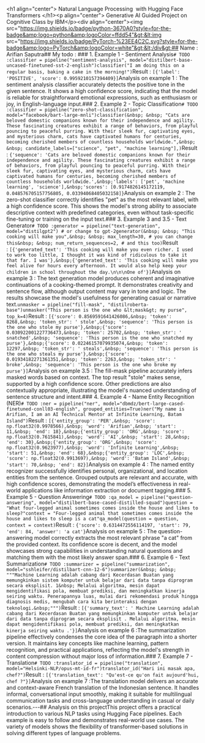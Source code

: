 &lt;h1 align="center"&gt; Natural Language Processing&nbsp; with Hugging Face Transformers &lt;/h1&gt;&lt;p align="center"&gt; Generative AI Guided Project on Cognitive Class by IBM&lt;/p&gt;&lt;div align="center"&gt;&lt;img src="https://img.shields.io/badge/python-3670A0?style=for-the-badge&amp;logo=python&amp;logoColor=ffdd54"&gt;&lt;img src="https://img.shields.io/badge/PyTorch-%23EE4C2C.svg?style=for-the-badge&amp;logo=PyTorch&amp;logoColor=white"&gt;&lt;/div&gt;## Name : Arifian Saputra## My todo :&nbsp;### 1. Example 1 - Sentiment Analysis```# TODO :classifier = pipeline("sentiment-analysis", model="distilbert-base-uncased-finetuned-sst-2-english")classifier("I am doing this on a regular basis, baking a cake in the morning!")```Result :&nbsp;```[{'label': 'POSITIVE', 'score': 0.9959210157394409}]```Analysis on example 1 :&nbsp;The sentiment analysis classifier accurately detects the positive tone in the given sentence. It shows a high confidence score, indicating that the model is reliable for straightforward emotional expressions, such as enthusiasm or joy, in English-language input.### 2. Example 2 - Topic Classification```# TODO :classifier = pipeline("zero-shot-classification", model="facebook/bart-large-mnli")classifier(&nbsp; &nbsp; "Cats are beloved domestic companions known for their independence and agility. These fascinating creatures exhibit a range of behaviors, from playful pouncing to peaceful purring. With their sleek fur, captivating eyes, and mysterious charm, cats have captivated humans for centuries, becoming cherished members of countless households worldwide.",&nbsp; &nbsp; candidate_labels=["science", "pet", "machine learning"],)```Result :&nbsp;```{'sequence': 'Cats are beloved domestic companions known for their independence and agility. These fascinating creatures exhibit a range of behaviors, from playful pouncing to peaceful purring. With their sleek fur, captivating eyes, and mysterious charm, cats have captivated humans for centuries, becoming cherished members of countless households worldwide.',&nbsp;'labels': ['pet', 'machine learning', 'science'],&nbsp;'scores': [0.9174826145172119, 0.048576705157756805, 0.03394068405032158]}```Analysis on example 2 :&nbsp;The zero-shot classifier correctly identifies "pet" as the most relevant label, with a high confidence score. This shows the model's strong ability to associate descriptive context with predefined categories, even without task-specific fine-tuning or training on the input text.### 3. Example 3 and 3.5 - Text Generator```# TODO :generator = pipeline("text-generation", model="distilgpt2") # or change to gpt-2generator(&nbsp; &nbsp; "This cooking will make you",&nbsp; &nbsp; max_length=30, # you can change this&nbsp; &nbsp; num_return_sequences=2, # and this too)```Result :&nbsp;```[{'generated_text': 'This cooking will make you even richer. I used to work too little, I thought it was kind of ridiculous to take it that far. I was'},&nbsp;{'generated_text': 'This cooking will make you feel alive for hours every afternoon. It would also help keep your children in school throughout the day.\n\n\nOne of'}]```Analysis on example 3 :&nbsp;The text generation model produces coherent and imaginative continuations of a cooking-themed prompt. It demonstrates creativity and sentence flow, although output content may vary in tone and logic. The results showcase the model's usefulness for generating casual or narrative text.```unmasker = pipeline("fill-mask", "distilroberta-base")unmasker("This person is the one who &lt;mask&gt; my purse", top_k=4)```Result :&nbsp;```[{'score': 0.8569591641426086,&nbsp; 'token': 8268,&nbsp; 'token_str': ' stole',&nbsp; 'sequence': 'This person is the one who stole my purse'},&nbsp;{'score': 0.030922001227736473,&nbsp; 'token': 25702,&nbsp; 'token_str': ' snatched',&nbsp; 'sequence': 'This person is the one who snatched my purse'},&nbsp;{'score': 0.02246157079935074,&nbsp; 'token': 12297,&nbsp; 'token_str': ' steals',&nbsp; 'sequence': 'This person is the one who steals my purse'},&nbsp;{'score': 0.01934182271361351,&nbsp; 'token': 2263,&nbsp; 'token_str': ' broke',&nbsp; 'sequence': 'This person is the one who broke my purse'}]```Analysis on example 3.5 :&nbsp;The fill-mask pipeline accurately infers masked words based on context. The top result "stole" makes sense, supported by a high confidence score. Other predictions are also contextually appropriate, illustrating the model's nuanced understanding of sentence structure and intent.### 4. Example 4 - Name Entity Recognition (NER)```# TODO :ner = pipeline("ner", model="dbmdz/bert-large-cased-finetuned-conll03-english", grouped_entities=True)ner("My name is Arifian, I am an AI Technical Mentor at Infinite Learning, Batam Island")```Result :&nbsp;```[{'entity_group': 'PER',&nbsp; 'score': np.float32(0.9978566),&nbsp; 'word': 'Arifian',&nbsp; 'start': 11,&nbsp; 'end': 18},&nbsp;{'entity_group': 'ORG',&nbsp; 'score': np.float32(0.7615841),&nbsp; 'word': 'AI',&nbsp; 'start': 28,&nbsp; 'end': 30},&nbsp;{'entity_group': 'ORG',&nbsp; 'score': np.float32(0.9623977),&nbsp; 'word': 'Infinite Learning',&nbsp; 'start': 51,&nbsp; 'end': 68},&nbsp;{'entity_group': 'LOC',&nbsp; 'score': np.float32(0.9913697),&nbsp; 'word': 'Batam Island',&nbsp; 'start': 70,&nbsp; 'end': 82}]```Analysis on example 4 :&nbsp;The named entity recognizer successfully identifies personal, organizational, and location entities from the sentence. Grouped outputs are relevant and accurate, with high confidence scores, demonstrating the model’s effectiveness in real-world applications like information extraction or document tagging.### 5. Example 5 - Question Answering```# TODO :qa_model = pipeline("question-answering", model="distilbert-base-cased-distilled-squad")question = "What four-legged animal sometimes comes inside the house and likes to sleep?"context = "Four-legged animal that sometimes comes inside the house and likes to sleep is a cat"qa_model(question = question, context = context)```Result :&nbsp;```{'score': 0.6314472556114197, 'start': 79, 'end': 84, 'answer': 'a cat'}```Analysis on example 5 :&nbsp;The question-answering model correctly extracts the most relevant phrase "a cat" from the provided context. Its confidence score is decent, and the model showcases strong capabilities in understanding natural questions and matching them with the most likely answer span.### 6. Example 6 - Text Summarization```# TODO :summarizer = pipeline("summarization", model="sshleifer/distilbart-cnn-12-6")summarizer(&nbsp; &nbsp; """Machine Learning adalah cabang dari Kecerdasan Buatan yang memungkinkan sistem komputer untuk belajar dari data tanpa diprogram secara eksplisit. 1&nbsp; Melalui algoritma, mesin dapat mengidentifikasi pola, membuat prediksi, dan meningkatkan kinerja seiring waktu. Penerapannya luas, mulai dari rekomendasi produk hingga diagnosis medis, mengubah cara kita berinteraksi dengan teknologi.&nbsp;""")```Result :&nbsp;```[{'summary_text': ' Machine Learning adalah cabang dari Kecerdasan Buatan yang memungkinkan komputer untuk belajar dari data tanpa diprogram secara eksplisit . Melalui algoritma, mesin dapat mengidentifikasi pola, membuat prediksi, dan meningkatkan kinerja seiring waktu .'}]```Analysis on example 6 :The summarization pipeline effectively condenses the core idea of the paragraph into a shorter version. It maintains key concepts like machine learning, pattern recognition, and practical applications, reflecting the model's strength in content compression without major loss of information.### 7. Example 7 - Translation```# TODO :translator_id = pipeline("translation", model="Helsinki-NLP/opus-mt-id-fr")translator_id("Hari ini masak apa, chef?")```Result :&nbsp;```[{'translation_text': "Qu'est-ce qu'on fait aujourd'hui, chef ?"}]```Analysis on example 7 :The translation model delivers an accurate and context-aware French translation of the Indonesian sentence. It handles informal, conversational input smoothly, making it suitable for multilingual communication tasks and cross-language understanding in casual or daily scenarios.---## Analysis on this projectThis project offers a practical introduction to various NLP tasks using Hugging Face pipelines. Each example is easy to follow and demonstrates real-world use cases. The variety of models shows the flexibility of transformer-based solutions in solving different types of language problems.
